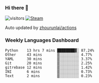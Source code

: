 ### Hi there 👋

![visitors](https://visitor-badge.glitch.me/badge?page_id=zhourunlai)
[![Steam](https://img.shields.io/badge/dynamic/json?label=Steam&query=%24.data.totalSubs&url=https%3A%2F%2Fapi.spencerwoo.com%2Fsubstats%2F%3Fsource%3DsteamGames%26queryKey%3D76561198285156854&suffix=%20Games&logo=steam&labelColor=134375&color=0b1a37&longCache=true)](http://steamcommunity.com/profiles/76561198285156854)

Auto updated by <a href="https://github.com/zhourunlai/zhourunlai/actions" target="_blank">zhourunlai/actions</a>

### Weekly Languages Dashboard

<!--PART:wakatime-->
```text
Python    13 hrs 7 mins ████████▓░ 87.24%
Other     43 mins       ▒░░░░░░░░░ 4.77%
YAML      30 mins       ▒░░░░░░░░░ 3.37%
Git       20 mins       ▒░░░░░░░░░ 2.25%
gitrebase 12 mins       ▒░░░░░░░░░ 1.42%
INI       6 mins        ▒░░░░░░░░░ 0.73%
Text      2 mins        ▒░░░░░░░░░ 0.23%
```
<!--PART:wakatime-->
